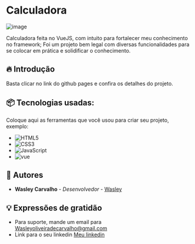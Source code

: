 # Calculadora

![image](https://github.com/wasleyfps/calculadora/assets/88601440/6d9eba15-a9e9-4e61-adec-d4e9471afcde)


Calculadora feita no VueJS, com intuito para fortalecer meu conhecimento no framework; Foi um projeto bem legal com diversas funcionalidades para se colocar em prática e solidificar o conhecimento.

## 🔥 Introdução

Basta clicar no link do github pages e confira os detalhes do projeto.

## 📦 Tecnologias usadas:

Coloque aqui as ferramentas que você usou para criar seu projeto, exemplo:

* ![HTML5](https://img.shields.io/badge/html5-%23E34F26.svg?style=for-the-badge&logo=html5&logoColor=white)
* ![CSS3](https://img.shields.io/badge/css3-%231572B6.svg?style=for-the-badge&logo=css3&logoColor=white)
* ![JavaScript](https://img.shields.io/badge/javascript-%23323330.svg?style=for-the-badge&logo=javascript&logoColor=%23F7DF1E)
* ![vue](https://img.shields.io/badge/vue-%2320232a.svg?style=for-the-badge&logo=vuejs&logoColor=%2361DAFB)

## 👷 Autores

* **Wasley Carvalho** - *Desenvolvedor* - [Wasley](https://github.com/wasleyfps)

## 💡 Expressões de gratidão

* Para suporte, mande um email para Wasleyoliveiradecarvalho@gmail.com
* Link para o seu linkedin [Meu linkedin](https://www.linkedin.com/in/wasleyfps/)
